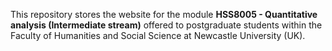 This repository stores the website for the module **HSS8005 - Quantitative analysis (Intermediate stream)** offered to postgraduate students within the Faculty of Humanities and Social Science at Newcastle University (UK).
